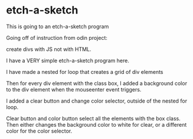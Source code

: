 # etch-a-sketch

This is going to an etch-a-sketch program

Going off of instruction from odin project:

create divs with JS not with HTML.

I have a VERY simple etch-a-sketch program here. 

I have made a nested for loop that creates a grid of div elements

Then for every div element with the class box, I added a background color to the div element when the mouseenter event triggers.

I added a clear button and change color selector, outside of the nested for loop.

Clear button and color button select all the elements with
the box class. Then either changes the background color to white for clear, or a different color for the color selector.